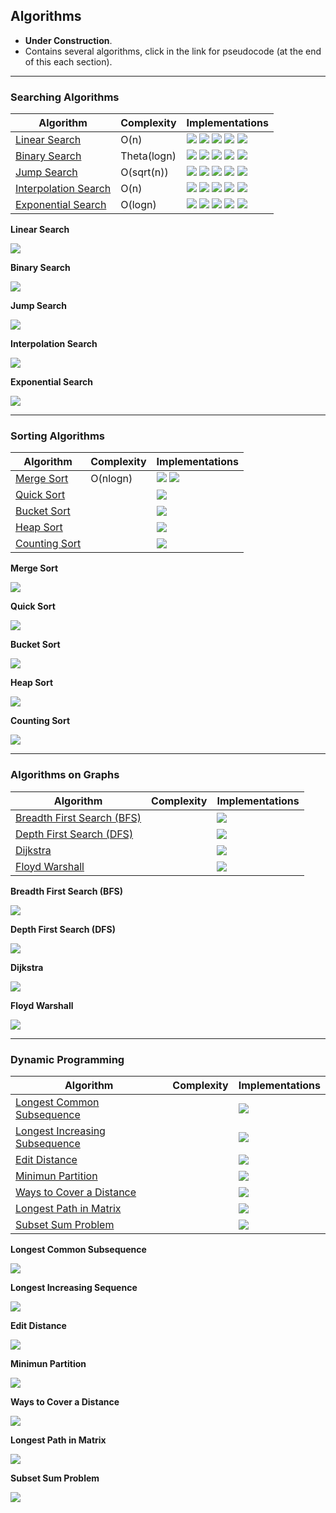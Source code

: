 ## Algorithms

* **Under Construction**.
* Contains several algorithms, click in the link for pseudocode (at the end of this each section).
---

### Searching Algorithms

| Algorithm | Complexity | Implementations |
| --- | --- | --- |
| [Linear Search](#LinearSearch) | O(n) | <img src="https://img.shields.io/badge/-Python-blue"> <img src="https://img.shields.io/badge/-C-black"> <img src="https://img.shields.io/badge/-C++-grey"> <img src="https://img.shields.io/badge/-Java-red"> <img src="https://img.shields.io/badge/-PHP-purple"> |
| [Binary Search](#BinarySearch) | Theta(logn) | <img src="https://img.shields.io/badge/-Python-blue"> <img src="https://img.shields.io/badge/-C-black"> <img src="https://img.shields.io/badge/-C++-grey"> <img src="https://img.shields.io/badge/-Java-red"> <img src="https://img.shields.io/badge/-PHP-purple">|
| [Jump Search](#JumpSearch) | O(sqrt(n)) | <img src="https://img.shields.io/badge/-Python-blue"> <img src="https://img.shields.io/badge/-C-black"> <img src="https://img.shields.io/badge/-C++-grey"> <img src="https://img.shields.io/badge/-Java-red"> <img src="https://img.shields.io/badge/-PHP-purple"> |
| [Interpolation Search](#InterpolationSearch) | O(n)| <img src="https://img.shields.io/badge/-Python-blue"> <img src="https://img.shields.io/badge/-C-black"> <img src="https://img.shields.io/badge/-C++-grey"> <img src="https://img.shields.io/badge/-Java-red"> <img src="https://img.shields.io/badge/-PHP-purple"> |
| [Exponential Search](#ExponentialSearhc) | O(logn) | <img src="https://img.shields.io/badge/-Python-blue"> <img src="https://img.shields.io/badge/-C-black"> <img src="https://img.shields.io/badge/-C++-grey"> <img src="https://img.shields.io/badge/-Java-red"> <img src="https://img.shields.io/badge/-PHP-purple"> |

<!-- <img src="https://img.shields.io/badge/-Cooming%20Soon-orange"> -->
<a name="LinearSearch"></a>
**Linear Search**

<img src="https://img.shields.io/badge/-Cooming%20Soon-orange">

<a name="BinarySearch"></a>
**Binary Search**

<img src="https://img.shields.io/badge/-Cooming%20Soon-orange">

<a name="JumpSearch"></a>
**Jump Search**

<img src="https://img.shields.io/badge/-Cooming%20Soon-orange">

<a name="InterpolationSearch"></a>
**Interpolation Search**

<img src="https://img.shields.io/badge/-Cooming%20Soon-orange">

<a name="ExponentialSearch"></a>
**Exponential Search**

<img src="https://img.shields.io/badge/-Cooming%20Soon-orange">

***

### Sorting Algorithms

| Algorithm | Complexity | Implementations|
| --- | --- | --- |
| [Merge Sort](#MergeSort) | O(nlogn) | <img src="https://img.shields.io/badge/-Python-blue"> <img src="https://img.shields.io/badge/-C-black">|
| [Quick Sort](#QuickSort) | | <img src="https://img.shields.io/badge/-Cooming%20Soon-orange">  |
| [Bucket Sort](#BucketSort) | | <img src="https://img.shields.io/badge/-Cooming%20Soon-orange">  |
| [Heap Sort](#HeapSort) | | <img src="https://img.shields.io/badge/-Cooming%20Soon-orange">  |
| [Counting Sort](#CountingSort) | | <img src="https://img.shields.io/badge/-Cooming%20Soon-orange">  |

<a name="MergeSort"></a>
**Merge Sort**

<img src="https://img.shields.io/badge/-Cooming%20Soon-orange">

<a name="QuickSort"></a>
**Quick Sort**

<img src="https://img.shields.io/badge/-Cooming%20Soon-orange">

<a name="BucketSort"></a>
**Bucket Sort**

<img src="https://img.shields.io/badge/-Cooming%20Soon-orange">

<a name="HeapSort"></a>
**Heap Sort**

<img src="https://img.shields.io/badge/-Cooming%20Soon-orange">

<a name="CountingSort"></a>
**Counting Sort**

<img src="https://img.shields.io/badge/-Cooming%20Soon-orange">


***

### Algorithms on Graphs

| Algorithm | Complexity | Implementations |
| --- | --- | --- |
| [Breadth First Search (BFS)](#BFS) | | <img src="https://img.shields.io/badge/-Cooming%20Soon-orange">  |
| [Depth First Search (DFS)](#DFS) | | <img src="https://img.shields.io/badge/-Cooming%20Soon-orange">  |
| [Dijkstra](#Dijkstra) | | <img src="https://img.shields.io/badge/-Cooming%20Soon-orange"> |
| [Floyd Warshall](#FloydWarshall) | | <img src="https://img.shields.io/badge/-Cooming%20Soon-orange"> |

<a name="BFS"></a>
**Breadth First Search (BFS)**

<img src="https://img.shields.io/badge/-Cooming%20Soon-orange">

<a name="DFS"></a>
**Depth First Search (DFS)**

<img src="https://img.shields.io/badge/-Cooming%20Soon-orange">

<a name="Dijkstra"></a>
**Dijkstra**

<img src="https://img.shields.io/badge/-Cooming%20Soon-orange">

<a name="FloydWarshall"></a>
**Floyd Warshall**

<img src="https://img.shields.io/badge/-Cooming%20Soon-orange">


***

### Dynamic Programming

| Algorithm | Complexity | Implementations |
| --- | --- | --- |
| [Longest Common Subsequence](#LCS) | | <img src="https://img.shields.io/badge/-Cooming%20Soon-orange"> |
| [Longest Increasing Subsequence](#LIS) | | <img src="https://img.shields.io/badge/-Cooming%20Soon-orange"> |
| [Edit Distance](#EditDistance) | | <img src="https://img.shields.io/badge/-Cooming%20Soon-orange"> |
| [Minimun Partition](#MinimunPartition) | | <img src="https://img.shields.io/badge/-Cooming%20Soon-orange"> |
| [Ways to Cover a Distance](#CoverDistance) | | <img src="https://img.shields.io/badge/-Cooming%20Soon-orange"> |
| [Longest Path in Matrix](#LontestPathMatrix) | | <img src="https://img.shields.io/badge/-Cooming%20Soon-orange"> |
| [Subset Sum Problem](#SubsetSumProblem) | | <img src="https://img.shields.io/badge/-TCooming%20Soon-orange"> |

<a name="LCS"></a>
**Longest Common Subsequence**

<img src="https://img.shields.io/badge/-Cooming%20Soon-orange">

<a name="LIS"></a>
**Longest Increasing Sequence**

<img src="https://img.shields.io/badge/-Cooming%20Soon-orange">

<a name="EditDistance"></a>
**Edit Distance**

<img src="https://img.shields.io/badge/-Cooming%20Soon-orange">

<a name="MinimumPartition"></a>
**Minimun Partition**

<img src="https://img.shields.io/badge/-Cooming%20Soon-orange">

<a name="CoverDistance"></a>
**Ways to Cover a Distance**

<img src="https://img.shields.io/badge/-Cooming%20Soon-orange">

<a name="LongestPathMatrix"></a>
**Longest Path in Matrix**

<img src="https://img.shields.io/badge/-Cooming%20Soon-orange">

<a name="SubsetSumProblem"></a>
**Subset Sum Problem**

<img src="https://img.shields.io/badge/-Cooming%20Soon-orange">
